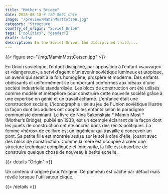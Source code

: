 ```yaml
---
title: "Mother's Bridge"
date: 2025-06-18 # ISO 8601 date
image: "/preview/MaminMostCotsen.jpg"
category: "Structure"
country_of_origin: "Soviet Union"
tags: ["politics", "gender"]
draft: false
description: In the Soviet Union, the disciplined child,...
---
```




{{< figure src="/img/MaminMostCotsen.jpg" >}}

En Union soviétique, l’enfant discipliné, par opposition à l’enfant «sauvage» et «dangereux», a servi d’agent d’un avenir soviétique lumineux et utopique, un avenir qui serait à la fois homogène, prospère et moderne. Des enfants obéissants et uniformément se comportant conformes aux idéaux d'une société industrielle standardisée. Les blocs de construction ont été utilisés comme modèle et métaphore pour construire cette nouvelle société grâce à une expertise en génie et un travail acharné. L'enfance était une construction sociale; L'iconographie liée au jeu de l'Union soviétique illustre la façon dont les adultes ont coopté les enfants selon le paradigme communiste dominant. Le livre de Nina Sakonskaia * Mamin Most * (Mother’s Bridge), publié en 1933, est un exemple éclairant de la façon dont les jouets de construction ont été ancrés dans des récits politiques. La femme «héros» de ce livre est un ingénieur qui travaille à concevoir un pont. Sa petite fille est montrée assise sur le sol à côté d'elle, jouant avec des blocs de construction. Comme la mère est occupée à créer une structure technique compliquée et innovante, la fille est absorbée de construire quelque chose de nouveau à petite échelle.

{{< details "Origin" >}}

Un contenu d'origine pour l'origine. Ce panneau est caché par défaut mais révélé lorsque l'utilisateur clique.

{{< /details >}}

